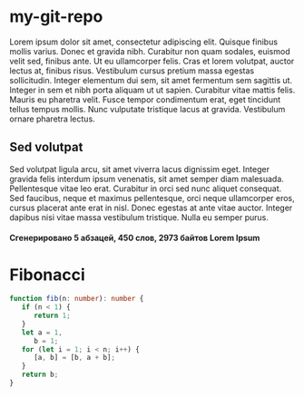 # my-git-repo

Lorem ipsum dolor sit amet, consectetur adipiscing elit. Quisque finibus mollis varius. Donec et gravida nibh. Curabitur non quam sodales, euismod velit sed, finibus ante. Ut eu ullamcorper felis. Cras et lorem volutpat, auctor lectus at, finibus risus. Vestibulum cursus pretium massa egestas sollicitudin. Integer elementum dui sem, sit amet fermentum sem sagittis ut. Integer in sem et nibh porta aliquam ut ut sapien. Curabitur vitae mattis felis. Mauris eu pharetra velit. Fusce tempor condimentum erat, eget tincidunt tellus tempus mollis. Nunc vulputate tristique lacus at gravida. Vestibulum ornare pharetra lectus. 

## Sed volutpat

Sed volutpat ligula arcu, sit amet viverra lacus dignissim eget. Integer gravida felis interdum ipsum venenatis, sit amet semper diam malesuada. Pellentesque vitae leo erat. Curabitur in orci sed nunc aliquet consequat. Sed faucibus, neque et maximus pellentesque, orci neque ullamcorper eros, cursus placerat ante erat in nisl. Donec egestas at ante vitae auctor. Integer dapibus nisi vitae massa vestibulum tristique. Nulla eu semper purus. 

#### Сгенерировано 5 абзацей, 450 слов, 2973 байтов Lorem Ipsum

# Fibonacci

```ts
function fib(n: number): number {
   if (n < 1) {
      return 1;
   }
   let a = 1,
      b = 1;
   for (let i = 1; i < n; i++) {
      [a, b] = [b, a + b];
   }
   return b;
}
```